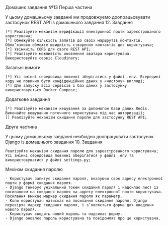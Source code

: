 Домашнє завдання №13
Перша частина

У цьому домашньому завданні ми продовжуємо доопрацьовувати застосунок REST API із домашнього завдання 12.
Завдання

    [*] Реалізуйте механізм верифікації електронної пошти зареєстрованого користувача;
    [*] Обмежуйте кількість запитів до своїх маршрутів контактів. Обов’язково обмежте швидкість створення контактів для користувача;
    [*] Увімкніть CORS для свого REST API;
    [*] Реалізуйте можливість оновлення аватара користувача. Використовуйте сервіс Cloudinary;

Загальні вимоги

    [*] Усі змінні середовища повинні зберігатися у файлі .env. Всередині коду не повинно бути конфіденційних даних у «чистому» вигляді;
    [*] Для запуску всіх сервісів і баз даних у застосунку використовується Docker Compose;

Додаткове завдання

    [*] Реалізуйте механізм кешування за допомогою бази даних Redis. Виконайте кешування поточного користувача під час авторизації;
    [] Реалізуйте механізм скидання паролю для застосунку REST API;

Друга частина

У цьому домашньому завданні необхідно доопрацювати застосунок Django із домашнього завдання 10.
Завдання

    Реалізуйте механізм скидання паролю для зареєстрованого користувача;
    Усі змінні середовища повинні зберігатися у файлі .env та використовуватися у файлі settings.py;


Мехінзм скидання паролю

    - Користувач запитує скидання пароля, вказуючи свою адресу електронної пошти у формі скидання пароля.
    - Django генерує унікальний токен скидання пароля і надсилає лист із посиланням на скидання пароля на адресу електронної пошти користувача. Посилання вмикає маркер скидання пароля як параметр.
    - Коли користувач натискає на посилання скидання пароля, Django перевіряє маркер скидання пароля, і з’являється форма для введення нового пароля.
    - Користувач вводить новий пароль та надсилає форму.
    - Django оновлює пароль користувача та повідомляє про це користувача.